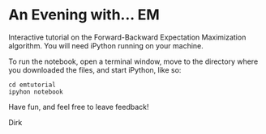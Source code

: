 # An Evening with... EM

Interactive tutorial on the Forward-Backward Expectation Maximization algorithm. You will need iPython running on your machine. 

To run the notebook, open a terminal window, move to the directory where you downloaded the files, and start iPython, like so:
```
cd emtutorial
ipyhon notebook
```

Have fun, and feel free to leave feedback!

Dirk
